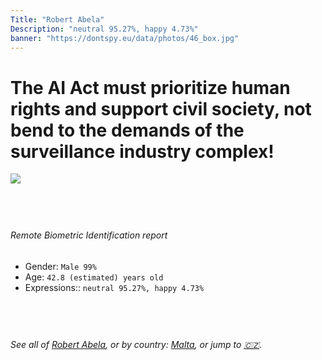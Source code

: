 ```yaml
---
Title: "Robert Abela"
Description: "neutral 95.27%, happy 4.73%"
banner: "https://dontspy.eu/data/photos/46_box.jpg"
---
```


# The AI Act must prioritize human rights and support civil society, not bend to the demands of the surveillance industry complex!

<link rel="stylesheet" type="text/css" href="/css/blog.css" />

<div class="is-fake" hidden>

_This image is **clearly fake**_, yet we [continue to collect them because the AI Act negotiations](/blog/why-deepfake/) are heading in a direction that will only make people's lives more complicated. For a more in-depth explanation, read: [Double threat: why losing the battle against Face Biometrics would fuel the proliferation of deepfakes](/blog/the-dual-threat-how-losing-the-biometric-battle-fuels-deepfake-proliferation/).


</div>

<!-- <img src="https://dontspy.eu/data/photos/54_box.jpg" /> -->
<img src="https://dontspy.eu/data/photos/46_box.jpg" />

## <br>

###### Remote Biometric Identification report

* <span class="label">Gender:</span> `Male 99%`
* <span class="label">Age:</span> `42.8 (estimated) years old`
* <span class="label">Expressions::</span> `neutral 95.27%, happy 4.73%`

## <br>

###### See all of [Robert Abela](/policymaker#Robert%20Abela), or by country: [Malta](/country#Malta), or jump to [🇨🇿](/x/149).

## <br>
